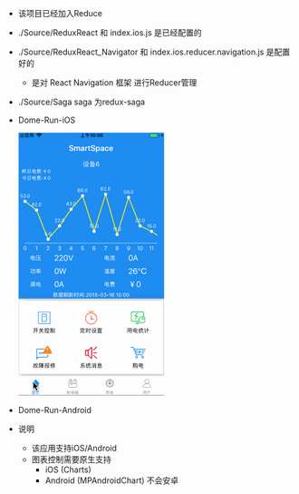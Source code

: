 * 该项目已经加入Reduce

* ./Source/ReduxReact 和 index.ios.js 是已经配置的


* ./Source/ReduxReact_Navigator 和 index.ios.reducer.navigation.js 是配置好的
	* 是对 React Navigation 框架 进行Reducer管理
	
* ./Source/Saga     saga 为redux-saga


* Dome-Run-iOS

	![](./dome.gif)
	
* Dome-Run-Android

    
    
* 说明
    * 该应用支持iOS/Android
    * 图表控制需要原生支持
        * iOS (Charts)
        * Android (MPAndroidChart)  不会安卓
        
    